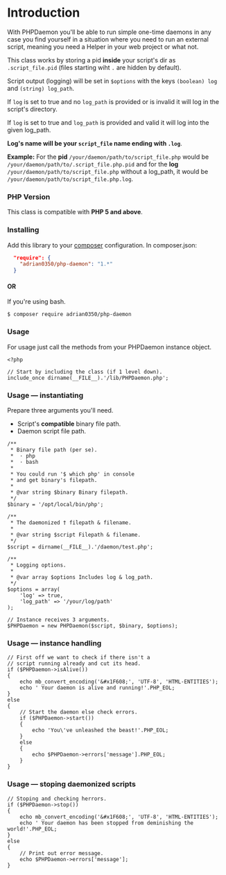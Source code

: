 # Introduction

With PHPDaemon you'll be able to run simple one-time daemons in any case
you find yourself in a situation where you need to run an external script,
meaning you need a Helper in your web project or what not.

This class works by storing a pid **inside** your script's dir as `.script_file.pid` (files starting wiht `.` are hidden by default).

Script output (logging) will be set in `$options` with the keys `(boolean) log` and `(string) log_path`.

If `log` is set to true and no `log_path` is provided or is invalid it will log in the script's directory.

If `log` is set to true and `log_path` is provided and valid it will log into the given log_path.

**Log's name will be your `script_file` name ending with `.log`**.


**Example:**
For the **pid** `/your/daemon/path/to/script_file.php` would be `/your/daemon/path/to/.script_file.php.pid`
and for the **log** `/your/daemon/path/to/script_file.php` without a log_path, it would be `/your/daemon/path/to/script_file.php.log`.

### PHP Version

This class is compatible with **PHP 5 and above**.

### Installing
Add this library to your [composer](https://packagist.org/packages/adrian0350/php-daemon) configuration.
In composer.json:
```json
  "require": {
    "adrian0350/php-daemon": "1.*"
  }
```

#### OR

If you're using bash.
```
$ composer require adrian0350/php-daemon
```

### Usage
For usage just call the methods from your PHPDaemon instance object.
```
<?php

// Start by including the class (if 1 level down).
include_once dirname(__FILE__).'/lib/PHPDaemon.php';

```
### Usage — instantiating
Prepare three arguments you'll need.
* Script's **compatible** binary file path.
* Daemon script file path.
```
/**
 * Binary file path (per se).
 *  · php
 *  · bash
 *
 * You could run '$ which php' in console
 * and get binary's filepath.
 *
 * @var string $binary Binary filepath.
 */
$binary = '/opt/local/bin/php';

/**
 * The daemonized † filepath & filename.
 *
 * @var string $script Filepath & filename.
 */
$script = dirname(__FILE__).'/daemon/test.php';

/**
 * Logging options.
 *
 * @var array $options Includes log & log_path.
 */
$options = array(
	'log' => true,
	'log_path' => '/your/log/path'
);

// Instance receives 3 arguments.
$PHPDaemon = new PHPDaemon($script, $binary, $options);
```
### Usage — instance handling
```
// First off we want to check if there isn't a
// script running already and cut its head.
if ($PHPDaemon->isAlive())
{
	echo mb_convert_encoding('&#x1F608;', 'UTF-8', 'HTML-ENTITIES');
	echo ' Your daemon is alive and running!'.PHP_EOL;
}
else
{
	// Start the daemon else check errors.
	if ($PHPDaemon->start())
	{
		echo 'You\'ve unleashed the beast!'.PHP_EOL;
	}
	else
	{
		echo $PHPDaemon->errors['message'].PHP_EOL;
	}
}
```
### Usage — stoping daemonized scripts
```
// Stoping and checking herrors.
if ($PHPDaemon->stop())
{
	echo mb_convert_encoding('&#x1F608;', 'UTF-8', 'HTML-ENTITIES');
	echo ' Your daemon has been stopped from deminishing the world!'.PHP_EOL;
}
else
{
	// Print out error message.
	echo $PHPDaemon->errors['message'];
}
```
